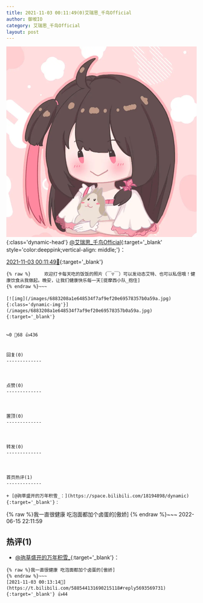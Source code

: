 ```yaml
---
title: 2021-11-03 00:11:49(0)艾瑞思_千鸟Official
author: 御坂IO
category: 艾瑞思_千鸟Official
layout: post
---
```


![img](/images/7e08840c56f251de28bdf766b647bd5fe9a5d50a.jpg){:class='dynamic-head'}
[@艾瑞思_千鸟Official](https://space.bilibili.com/1090010845/dynamic){:target='_blank' style='color:deeppink;vertical-align: middle;'}：

[2021-11-03 00:11:49🔗](https://t.bilibili.com/588544131690215118){:target='_blank'}

~~~
{% raw %}     欢迎打卡每天吃的饭饭的照片（￣▽￣）可以发动态艾特、也可以私信哦！健康饮食从我做起。晚安，让我们健康快乐每一天[提摩西小队_抱住]
{% endraw %}~~~

[![img](/images/6883208a1e648534f7af9ef20e69578357b0a59a.jpg){:class='dynamic-img'}](/images/6883208a1e648534f7af9ef20e69578357b0a59a.jpg){:target='_blank'}


↪️0 💬68 👍436


回复(0)
-------------



点赞(0)
-------------



置顶(0)
-------------



转发(0)
-------------



首页热评(1)
-------------

+ [@驹草盛开的万年积雪_：](https://space.bilibili.com/18194898/dynamic){:target='_blank'}：
~~~
{% raw %}我一直很健康 吃泡面都加个卤蛋的[傲娇]
{% endraw %}~~~
2022-06-15 22:11:59


热评(1)
-------------

+ [@驹草盛开的万年积雪_](https://space.bilibili.com/18194898/dynamic){:target='_blank'}：
~~~
{% raw %}我一直很健康 吃泡面都加个卤蛋的[傲娇]
{% endraw %}~~~
[2021-11-03 00:13:14🔗](https://t.bilibili.com/588544131690215118#reply5693569731){:target='_blank'} 👍44


